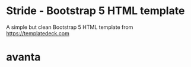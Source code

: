 # Stride - Bootstrap 5 HTML template
A simple but clean Bootstrap 5 HTML template from https://templatedeck.com
# avanta

